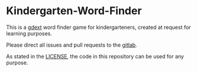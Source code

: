 # Kindergarten-Word-Finder

This is a [gdext](https://github.com/godot-rust/gdext) word finder game for
kindergarteners, created at request for learning purposes.

Please direct all issues and pull requests to the
[gitlab](https://gitlab.com/donottellmetonottellyou/kindergarten-word-finder).

As stated in the [LICENSE](./LICENSE), the code in this repository can be used
for any purpose.

